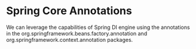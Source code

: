 # Spring Core Annotations

We can leverage the capabilities of Spring DI engine using the annotations in the org.springframework.beans.factory.annotation and org.springframework.context.annotation packages.
